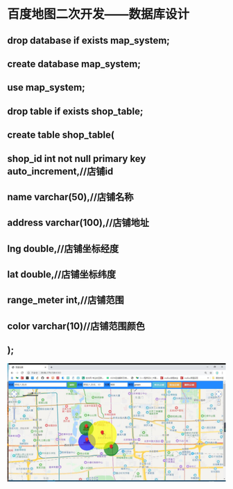 # 百度地图二次开发——数据库设计
## drop database if exists map_system;
## create database map_system;
## use map_system;
## drop table if exists shop_table;
## create table shop_table(
  ## shop_id int not null primary key auto_increment,//店铺id
  ## name varchar(50),//店铺名称
  ## address varchar(100),//店铺地址
  ## lng double,//店铺坐标经度
  ## lat double,//店铺坐标纬度
  ## range_meter int,//店铺范围
  ## color varchar(10)//店铺范围颜色
  ## );
![image](https://github.com/zhaoxin-BF/Projects/blob/master/map_system/client_map/assets/image/baidu_map.jpg)
